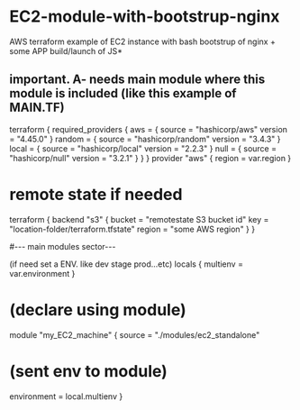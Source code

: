 # EC2-module-with-bootstrup-nginx
AWS terraform example of EC2 instance with bash bootstrup of nginx + some APP build/launch of JS*

important.
A- needs main module where this module is included (like this example of MAIN.TF)
--------------------------------------------------------------------------------------------------
terraform {
  required_providers {
    aws = {
      source  = "hashicorp/aws"
      version = "4.45.0"
    }
    random = {
      source  = "hashicorp/random"
      version = "3.4.3"
    }
    local = {
      source  = "hashicorp/local"
      version = "2.2.3"
    }
    null = {
      source  = "hashicorp/null"
      version = "3.2.1"
    }
  }
}
provider "aws" {
  region = var.region
}

# remote state if needed 
terraform {
  backend "s3" {
    bucket = "remotestate S3 bucket id"
    key    = "location-folder/terraform.tfstate"
    region = "some AWS region"
  }
}


#--- main modules sector---

(if need set a ENV. like dev stage prod...etc)
locals {
  multienv = var.environment
}

# (declare using module)
module "my_EC2_machine" {
  source      = "./modules/ec2_standalone"
  # (sent env to module)
  environment = local.multienv
}
